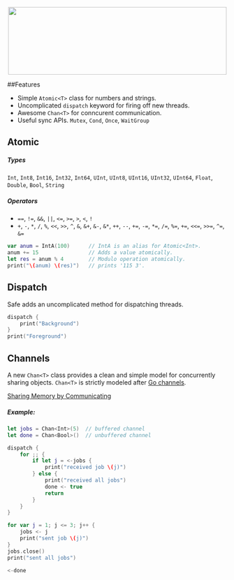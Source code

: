 <p align="center">
  <img src="http://tidwall.github.io/Safe/head.png" width="500" height="155">
</p>

##Features

- Simple `Atomic<T>` class for numbers and strings.
- Uncomplicated `dispatch` keyword for firing off new threads.
- Awesome `Chan<T>` for conncurent communication.
- Useful sync APIs. `Mutex`, `Cond`, `Once`, `WaitGroup`


## Atomic

##### Types
`Int`, `Int8`, `Int16`, `Int32`, `Int64`, `UInt`, `UInt8`, `UInt16`, `UInt32`, `UInt64`, `Float`, `Double`, `Bool`, `String`

##### Operators
- `==`, `!=`, `&&`, `||`, `<=`, `>=`, `>`, `<`, `!`  
- `+`, `-`, `*`, `/`, `%`, `<<`, `>>`, `^`, `&`, `&+`, `&-`, `&*`, `++`, `--`, `+=`, `-=`, `*=`, `/=`, `%=`, `+=`, `<<=`, `>>=`, `^=`, `&=`


```swift
var anum = IntA(100)      // IntA is an alias for Atomic<Int>.
anum += 15                // Adds a value atomically.
let res = anum % 4        // Modulo operation atomically.
print("\(anum) \(res)")   // prints '115 3'.
```

## Dispatch

Safe adds an uncomplicated method for dispatching threads. 

```swift
dispatch {
    print("Background")
}
print("Foreground")
```

## Channels

A new `Chan<T>` class provides a clean and simple model for concurrently sharing objects. `Chan<T>` is strictly modeled after [Go channels](https://golang.org/doc/effective_go.html#channels).

[Sharing Memory by Communicating](http://blog.golang.org/share-memory-by-communicating)

##### Example: 
```swift
let jobs = Chan<Int>(5)  // buffered channel
let done = Chan<Bool>()  // unbuffered channel

dispatch {
    for ;; {
        if let j = <-jobs {
            print("received job \(j)")
        } else {
            print("received all jobs")
            done <- true
            return
        }
    }
}

for var j = 1; j <= 3; j++ {
    jobs <- j
    print("sent job \(j)")
}
jobs.close()
print("sent all jobs")

<-done
```

